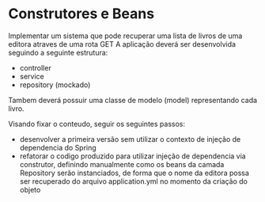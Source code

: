 # Construtores e Beans

Implementar um sistema que pode recuperar uma lista de livros de uma editora atraves de uma rota GET
A aplicação deverá ser desenvolvida seguindo a seguinte estrutura:

* controller
* service
* repository (mockado)
 
Tambem deverá possuir uma classe de modelo (model) representando cada livro.

Visando fixar o conteudo, seguir os seguintes passos:
* desenvolver a primeira versão sem utilizar o contexto de injeção de dependencia do Spring
* refatorar o codigo produzido para utilizar injeção de dependencia via construtor, definindo manualmente como os beans da camada Repository serão instanciados, de forma que o nome da editora possa ser recuperado do arquivo application.yml no momento da criação do objeto
